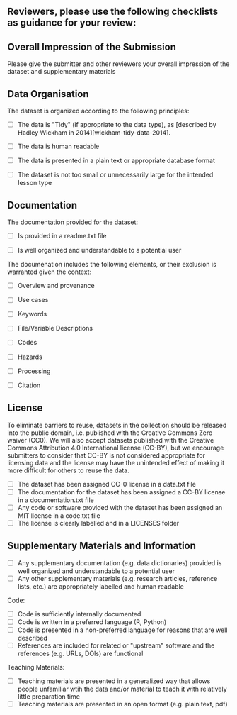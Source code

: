 
<H2>Reviewers, please use the following checklists as guidance for your review:</H2>

<H2>Overall Impression of the Submission</H2>

Please give the submitter and other reviewers your overall impression of the dataset and supplementary materials



<H2>Data Organisation</H2>

The dataset is organized according to the following principles:


- [ ] The data is "Tidy" (if appropriate to the data type), as [described by Hadley Wickham in 2014][wickham-tidy-data-2014].
- [ ] The data is human readable
- [ ] The data is presented in a plain text or appropriate database format
- [ ] The dataset is not too small or unnecessarily large for the intended lesson type



<H2>Documentation</H2>

The documentation provided for the dataset:


- [ ] Is provided in a readme.txt file
- [ ] Is well organized and understandable to a potential user


The documenation includes the following elements, or their exclusion is warranted given the context: 

- [ ] Overview and provenance
- [ ] Use cases
- [ ] Keywords
- [ ] File/Variable Descriptions
- [ ] Codes
- [ ] Hazards
- [ ] Processing
- [ ] Citation


<H2>License</H2>

To eliminate barriers to reuse, datasets in the collection should be released into the public domain, i.e. published with the Creative Commons Zero waiver (CC0). We will also accept datasets published with the Creative Commons Attribution 4.0 International license (CC-BY), but we encourage submitters to consider that CC-BY is not considered appropriate for licensing data and the license may have the unintended effect of making it more difficult for others to reuse the data.


- [ ] The dataset has been assigned CC-0 license in a data.txt file
- [ ] The documentation for the dataset has been assigned a CC-BY license in a documentation.txt file
- [ ] Any code or software provided with the dataset has been assigned an MIT license in a code.txt file
- [ ] The license is clearly labelled and in a LICENSES folder

<H2>Supplementary Materials and Information</H2>

- [ ] Any supplementary documentation (e.g. data dictionaries) provided is well organized and understandable to a potential user
- [ ] Any other supplementary materials (e.g. research articles, reference lists, etc.) are appropriately labelled and human readable

Code:
- [ ] Code is sufficiently internally documented
- [ ] Code is written in a preferred language (R, Python)
- [ ] Code is presented in a non-preferred language for reasons that are well described
- [ ] References are included for related or "upstream" software and the references (e.g. URLs, DOIs) are functional

Teaching Materials:
- [ ] Teaching materials are presented in a generalized way that allows people unfamiliar wtih the data and/or material to teach it with relatively little preparation time
- [ ] Teaching materials are presented in an open format (e.g. plain text, pdf)
